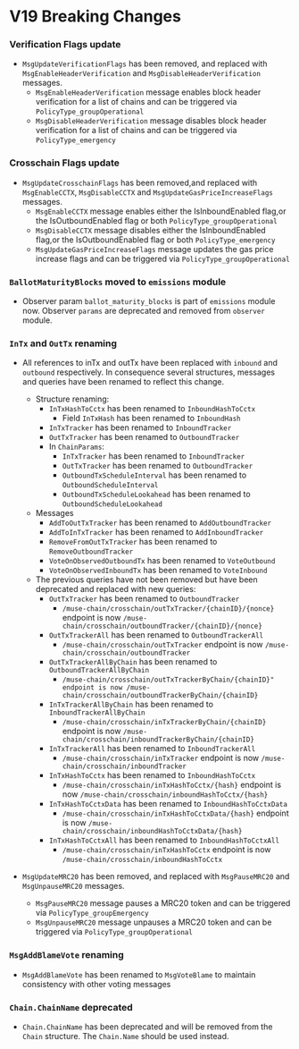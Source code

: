 
# V19 Breaking Changes

### Verification Flags update

* `MsgUpdateVerificationFlags` has been removed, and replaced with `MsgEnableHeaderVerification` and `MsgDisableHeaderVerification` messages.
    * `MsgEnableHeaderVerification` message enables block header verification for a list of chains and can be triggered via `PolicyType_groupOperational`
    * `MsgDisableHeaderVerification` message disables block header verification for a list of chains and can be triggered via `PolicyType_emergency`

### Crosschain Flags update

* `MsgUpdateCrosschainFlags` has been removed,and replaced with `MsgEnableCCTX`, `MsgDisableCCTX` and `MsgUpdateGasPriceIncreaseFlags` messages.
    * `MsgEnableCCTX` message enables either the IsInboundEnabled flag,or the IsOutboundEnabled flag or both `PolicyType_groupOperational`
    * `MsgDisableCCTX` message disables either the IsInboundEnabled flag,or the IsOutboundEnabled flag or both `PolicyType_emergency`
    * `MsgUpdateGasPriceIncreaseFlags` message updates the gas price increase flags and can be triggered via `PolicyType_groupOperational`

### `BallotMaturityBlocks` moved to `emissions` module

* Observer param `ballot_maturity_blocks` is part of `emissions` module now. Observer `params` are deprecated and removed from `observer` module.

### `InTx` and `OutTx` renaming

* All references to inTx and outTx have been replaced with `inbound` and `outbound` respectively. In consequence several structures, messages and queries have been renamed to reflect this change.
    * Structure renaming:
        * `InTxHashToCctx` has been renamed to `InboundHashToCctx`
            * Field `InTxHash` has been renamed to `InboundHash`
        * `InTxTracker` has been renamed to `InboundTracker`
        * `OutTxTracker` has been renamed to `OutboundTracker`
        * In `ChainParams`:
            * `InTxTracker` has been renamed to `InboundTracker`
            * `OutTxTracker` has been renamed to `OutboundTracker`
            * `OutboundTxScheduleInterval` has been renamed to `OutboundScheduleInterval`
            * `OutboundTxScheduleLookahead` has been renamed to `OutboundScheduleLookahead`
    * Messages
        * `AddToOutTxTracker` has been renamed to `AddOutboundTracker`
        * `AddToInTxTracker` has been renamed to `AddInboundTracker`
        * `RemoveFromOutTxTracker` has been renamed to `RemoveOutboundTracker`
        * `VoteOnObservedOutboundTx` has been renamed to `VoteOutbound`
        * `VoteOnObservedInboundTx` has been renamed to `VoteInbound`
    * The previous queries have not been removed but have been deprecated and replaced with new queries:
        * `OutTxTracker` has been renamed to `OutboundTracker`
            * `/muse-chain/crosschain/outTxTracker/{chainID}/{nonce}` endpoint is now `/muse-chain/crosschain/outboundTracker/{chainID}/{nonce}`
        * `OutTxTrackerAll` has been renamed to `OutboundTrackerAll`
            * `/muse-chain/crosschain/outTxTracker` endpoint is now `/muse-chain/crosschain/outboundTracker`
        * `OutTxTrackerAllByChain` has been renamed to `OutboundTrackerAllByChain`
            * `/muse-chain/crosschain/outTxTrackerByChain/{chainID}" endpoint is now /muse-chain/crosschain/outboundTrackerByChain/{chainID}`
        * `InTxTrackerAllByChain` has been renamed to `InboundTrackerAllByChain`
            * `/muse-chain/crosschain/inTxTrackerByChain/{chainID}` endpoint is now `/muse-chain/crosschain/inboundTrackerByChain/{chainID}`
        * `InTxTrackerAll` has been renamed to `InboundTrackerAll`
            * `/muse-chain/crosschain/inTxTracker` endpoint is now `/muse-chain/crosschain/inboundTracker`
        * `InTxHashToCctx` has been renamed to `InboundHashToCctx`
            * `/muse-chain/crosschain/inTxHashToCctx/{hash}` endpoint is now `/muse-chain/crosschain/inboundHashToCctx/{hash}`
        * `InTxHashToCctxData` has been renamed to `InboundHashToCctxData`
            * `/muse-chain/crosschain/inTxHashToCctxData/{hash}` endpoint is now `/muse-chain/crosschain/inboundHashToCctxData/{hash}`
        * `InTxHashToCctxAll` has been renamed to `InboundHashToCctxAll`
            * `/muse-chain/crosschain/inTxHashToCctx` endpoint is now `/muse-chain/crosschain/inboundHashToCctx`
          
* `MsgUpdateMRC20` has been removed, and replaced with `MsgPauseMRC20` and `MsgUnpauseMRC20` messages.
    * `MsgPauseMRC20` message pauses a MRC20 token and can be triggered via `PolicyType_groupEmergency`
    * `MsgUnpauseMRC20` message unpauses a MRC20 token and can be triggered via `PolicyType_groupOperational`

### `MsgAddBlameVote` renaming

* `MsgAddBlameVote` has been renamed to `MsgVoteBlame` to maintain consistency with other voting messages

### `Chain.ChainName` deprecated

* `Chain.ChainName` has been deprecated and will be removed from the `Chain` structure. The `Chain.Name` should be used instead.